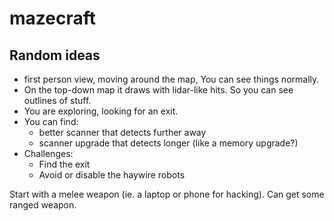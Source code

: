 # mazecraft

## Random ideas

- first person view, moving around the map, You can see things normally.
- On the top-down map it draws with lidar-like hits. So you can see outlines of stuff.
- You are exploring, looking for an exit.
- You can find:
  - better scanner that detects further away
  - scanner upgrade that detects longer (like a memory upgrade?)
- Challenges:
  - Find the exit
  - Avoid or disable the haywire robots

Start with a melee weapon (ie. a laptop or phone for hacking). Can get some ranged weapon.
